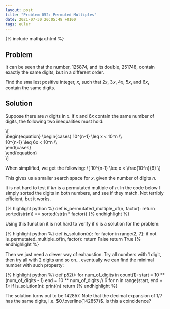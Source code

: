 ```yaml
---
layout: post
title: "Problem 052: Permuted Multiples"
date: 2021-07-30 20:05:48 +0100
tags: euler
---
```

{% include mathjax.html %}
## Problem
It can be seen that the number, 125874, and its double, 251748, contain exactly the same digits, but in a different order.

Find the smallest positive integer, $x$, such that $2x$, $3x$, $4x$, $5x$, and $6x$, contain the same digits.

## Solution
Suppose there are $n$ digits in $x$. If $x$ and $6x$ contain the same number of digits, the following two inequalities must hold:

\\\[  
\begin{equation}
    \begin{cases}
      10^{n-1} \leq x < 10^n \\\\\
      10^{n-1} \leq 6x < 10^n \\\\\
    \end{cases}    
\end{equation}   
\\\]

When simplified, we get the following:
\\\[ 10^{n-1} \leq x < \frac{10^n}{6} \\\]

This gives us a smaller search space for $x$, given the number of digits $n$.

It is not hard to test if $kn$ is a permutated multiple of $n$. In the code below I simply sorted the digits in both numbers, and see if they match. Not terribly efficient, but it works.

{% highlight python %}
def is_permutated_multiple_of(n, factor):
    return sorted(str(n)) == sorted(str(n * factor))
{% endhighlight %}

Using this function it is not hard to verify if $n$ is a solution for the problem:

{% highlight python %}
def is_solution(n):
    for factor in range(2, 7):
        if not is_permutated_multiple_of(n, factor):
            return False
    return True
{% endhighlight %}

Then we just need a clever way of exhaustion. Try all numbers with 1 digit, then try all with 2 digits and so on... eventually we can find the minimal number with such property:

{% highlight python %}
def p52():
    for num_of_digits in count(1):
        start = 10 ** (num_of_digits - 1)
        end = 10 ** num_of_digits // 6
        for n in range(start, end + 1):
            if is_solution(n):
                print(n)
                return
{% endhighlight %}

The solution turns out to be 142857. Note that the decimal expansion of $1/7$ has the same digits, i.e. $0.\overline{142857}$. Is this a coincidence?